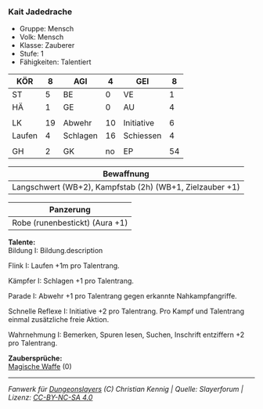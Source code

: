 ### Kait Jadedrache  
- Gruppe: Mensch  
- Volk: Mensch  
- Klasse: Zauberer  
- Stufe: 1  
- Fähigkeiten: Talentiert  


| KÖR | 8 | AGI | 4 | GEI | 8 |
| --- | --- | --- | --- | --- | --- |
| ST | 5 | BE | 0 | VE | 1 |
| HÄ | 1 | GE | 0 | AU | 4 |
|  |  |  |  |  |  |
| LK | 19 | Abwehr | 10 | Initiative | 6 |
| Laufen | 4 | Schlagen | 16 | Schiessen | 4 |
|  |  |  |  |  |  |
| GH | 2 | GK | no | EP | 54 |


| Bewaffnung |
| --- |
| Langschwert (WB+2), Kampfstab (2h) (WB+1, Zielzauber +1) |


| Panzerung |
| --- |
| Robe (runenbestickt) (Aura +1) |


**Talente:**  
Bildung I: Bildung.description

Flink I: Laufen +1m pro Talentrang.

Kämpfer I: Schlagen +1 pro Talentrang.

Parade I: Abwehr +1 pro Talentrang gegen erkannte Nahkampfangriffe.

Schnelle Reflexe I: Initiative +2 pro Talentrang. Pro Kampf und Talentrang einmal zusätzliche freie Aktion.

Wahrnehmung I: Bemerken, Spuren lesen, Suchen, Inschrift entziffern +2 pro Talentrang.


**Zaubersprüche:**  
[Magische Waffe](/grw/zauber/magische-waffe.md) (0)




___
*Fanwerk für [Dungeonslayers](https://www.dungeonslayers.net/) (C) Christian Kennig | Quelle: Slayerforum | Lizenz: [CC-BY-NC-SA 4.0](https://creativecommons.org/licenses/by-nc-sa/4.0/deed.de)*